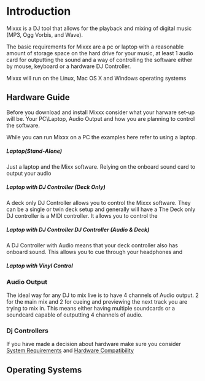 # Introduction

Mixxx is a DJ tool that allows for the playback and mixing of digital
music (MP3, Ogg Vorbis, and Wave).

The basic requirements for Mixxx are a pc or laptop with a reasonable
amount of storage space on the hard drive for your music, at least 1
audio card for outputting the sound and a way of controlling the
software either by mouse, keyboard or a hardware DJ Controller.

Mixxx will run on the Linux, Mac OS X and Windows operating systems

## Hardware Guide

Before you download and install Mixxx consider what your harware set-up
will be. Your PC\\Laptop, Audio Output and how you are planning to
control the software.

While you can run Mixxx on a PC the examples here refer to using a
laptop.

##### Laptop(Stand-Alone)

Just a laptop and the Mixx software. Relying on the onboard sound card
to output your audio

##### Laptop with DJ Controller (Deck Only)

A deck only DJ Controller allows you to control the Mixxx software. They
can be a single or twin deck setup and generally will have a The Deck
only DJ controller is a MIDI controller. It allows you to control the

##### Laptop with DJ Controller DJ Controller (Audio & Deck)

A DJ Controller with Audio means that your deck controller also has
onboard sound. This allows you to cue through your headphones and

##### Laptop with Vinyl Control

### Audio Output

The ideal way for any DJ to mix live is to have 4 channels of Audio
output. 2 for the main mix and 2 for cueing and previewing the next
track you are trying to mix in. This means either having multiple
soundcards or a soundcard capable of outputting 4 channels of audio.

### Dj Controllers

If you have made a decision about hardware make sure you consider
[System Requirements](System%20Requirements) and [Hardware
Compatibility](Hardware%20Compatibility)

## Operating Systems
